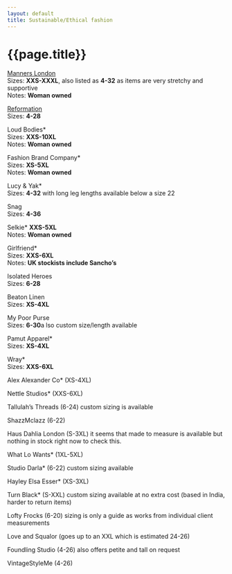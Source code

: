 ```yaml
---
layout: default
title: Sustainable/Ethical fashion
---
```


# {{page.title}}

[Manners London](https://www.mannersldn.com/?gclid=Cj0KCQjw5-WRBhCKARIsAAId9Fmq_XNgODKPht4voQ1hMc20mLmxTaXb4qXYy7oQh00NYID0Z0byB_kaAny_EALw_wcB)<br/>
Sizes: **XXS-XXXL**, also listed as **4-32** as items are very stretchy and supportive<br/>
Notes: **Woman owned**

[Reformation](https://www.thereformation.com/)<br/>
Sizes: **4-28**

Loud Bodies* <br/>
Sizes: **XXS-10XL**<br/>
Notes: **Woman owned**

Fashion Brand Company* <br/>
Sizes: **XS-5XL**<br/>
Notes: **Woman owned**

Lucy & Yak* <br/>
Sizes: **4-32** with long leg lengths available below a size 22

Snag<br/>
Sizes: **4-36**

Selkie* **XXS-5XL**<br/>
Notes: **Woman owned**

Girlfriend* <br/>
Sizes: **XXS-6XL**<br/>
Notes: **UK stockists include Sancho’s**

Isolated Heroes<br/>
Sizes: **6-28**

Beaton Linen<br/>
Sizes: **XS-4XL**

My Poor Purse<br/>
Sizes: **6-30**a lso custom size/length available

Pamut Apparel* <br/>
Sizes: **XS-4XL**

Wray* <br/>
Sizes: **XXS-6XL**

Alex Alexander Co* (XS-4XL)

Nettle Studios* (XXS-6XL)

Tallulah’s Threads (6-24) custom sizing is available

ShazzMclazz (6-22)

Haus Dahlia London (S-3XL) it seems that made to measure is available but nothing in stock right now to check this.

What Lo Wants* (1XL-5XL)

Studio Darla* (6-22) custom sizing available

Hayley Elsa Esser* (XS-3XL)

Turn Black* (S-XXL) custom sizing available at no extra cost (based in India, harder to return items)

Lofty Frocks (6-20) sizing is only a guide as works from individual client measurements

Love and Squalor (goes up to an XXL which is estimated 24-26)

Foundling Studio (4-26) also offers petite and tall on request

VintageStyleMe (4-26)